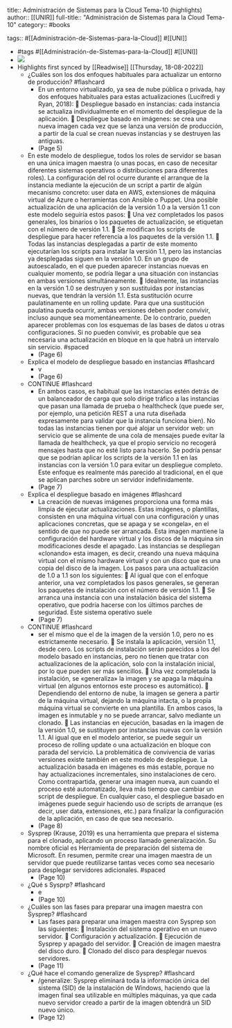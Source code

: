 title:: Administración de Sistemas para la Cloud Tema-10 (highlights)
author:: [[UNIR]]
full-title:: "Administración de Sistemas para la Cloud Tema-10"
category:: #books

tags:: #[[Administración-de-Sistemas-para-la-Cloud]] #[[UNI]]

- #tags #[[Administración-de-Sistemas-para-la-Cloud]] #[[UNI]]
- ![](https://readwise-assets.s3.amazonaws.com/media/uploaded_book_covers/profile_22942/020c6328-86e7-48f6-ba02-69d3ef02a9d0.jpg)
- Highlights first synced by [[Readwise]] [[Thursday, 18-08-2022]]
	- ¿Cuáles son los dos enfoques habituales para actualizar un entorno de producción? #flashcard
		- En  un  entorno  virtualizado,  ya  sea  de  nube  pública  o  privada,  hay  dos  enfoques habituales para estas actualizaciones (Lucifredi y Ryan, 2018):   Despliegue basado en instancias: cada instancia se actualiza individualmente en el momento del despliegue de la aplicación.   Despliegue basado en imágenes: se crea una nueva imagen cada vez que se lanza una  versión  de  producción,  a  partir  de  la  cual  se  crean  nuevas  instancias  y  se destruyen las antiguas.
		- (Page 5)
	- En  este  modelo  de  despliegue,  todos  los  roles  de  servidor  se  basan  en  una  única imagen maestra (o unas pocas, en caso de necesitar diferentes sistemas operativos o  distribuciones  para  diferentes  roles).  La  configuración  del  rol  ocurre  durante  el arranque  de  la  instancia  mediante  la  ejecución  de  un  script  a  partir  de  algún mecanismo concreto: user data en AWS, extensiones de máquina virtual de Azure o herramientas con Ansible o Puppet. Una posible actualización de una aplicación de la versión 1.0 a la versión 1.1 con este modelo seguiría estos pasos:   Una  vez  completados  los  pasos  generales,  los  binarios  o  los  paquetes  de actualización, se etiquetan con el número de versión 1.1.   Se modifican los scripts de despliegue para hacer referencia a los paquetes de la versión 1.1.   Todas las instancias desplegadas a partir de este momento ejecutarían los scripts para instalar la versión 1.1, pero las instancias ya desplegadas siguen en la versión 1.0. En un grupo de autoescalado, en el que pueden aparecer instancias nuevas en cualquier  momento,  se  podría  llegar  a  una  situación  con  instancias  en  ambas versiones simultáneamente.   Idealmente,  las  instancias  en  la  versión  1.0  se  destruyen  y  son  sustituidas  por instancias  nuevas,  que  tendrán la  versión  1.1.  Esta  sustitución  ocurre paulatinamente en un  rolling update. Para que una sustitución paulatina pueda ocurrir,  ambas  versiones  deben  poder  convivir, incluso  aunque  sea momentáneamente.  De  lo  contrario,  pueden  aparecer  problemas  con  los esquemas de las bases de datos u otras configuraciones. Si no pueden convivir, es probable  que  sea  necesaria  una  actualización  en  bloque  en  la  que  habrá  un intervalo sin servicio. #spaced
		- (Page 6)
	- Explica el modelo de despliegue basado en instancias #flashcard
		- v
		- (Page 6)
	- CONTINUE #flashcard
		- En ambos casos, es habitual que las instancias estén detrás de un balanceador de carga que solo dirige tráfico a las instancias que pasan una llamada de prueba o healthcheck (que puede ser, por ejemplo, una petición REST a una ruta diseñada expresamente para validar que la instancia funciona bien). No todas las instancias tienen por qué alojar un servidor web: un servicio que se alimente de una cola de mensajes  puede  evitar  la  llamada  de  healthcheck,  ya  que  el  propio  servicio  no recogerá mensajes hasta que no esté listo para hacerlo. Se podría pensar que se podrían aplicar los scripts de la versión 1.1 en las instancias con  la  versión 1.0 para evitar un  despliegue  completo.  Este enfoque  es  realmente más  parecido  al  tradicional,  en  el  que  se  aplican  parches  sobre  un  servidor indefinidamente.
		- (Page 7)
	- Explica el despliegue basado en imágenes #flashcard
		- La  creación  de  nuevas  imágenes  proporciona  una  forma  más  limpia  de  ejecutar actualizaciones. Estas imágenes, o plantillas, consisten en una máquina virtual con una configuración y unas aplicaciones concretas, que se apaga y se «congela», en el sentido de que no puede ser arrancada. Esta imagen mantiene la configuración del hardware virtual y los discos de la máquina sin modificaciones desde el apagado. Las instancias  se  despliegan  «clonando»  esta  imagen,  es  decir,  creando  una  nueva máquina virtual con el mismo hardware virtual y con un disco que es una copia del disco de la imagen. Los pasos para una actualización de 1.0 a 1.1 son los siguientes:   Al igual que con el enfoque anterior, una vez completados los pasos generales, se generan los paquetes de instalación con el número de versión 1.1.   Se  arranca  una  instancia  con  una  instalación  básica  del  sistema  operativo,  que podría hacerse con los últimos parches de seguridad. Este sistema operativo suele
		- (Page 7)
	- CONTINUE #flashcard
		- ser  el  mismo  que  el  de  la  imagen  de  la  versión  1.0,  pero  no  es  estrictamente necesario.   Se instala la aplicación, versión 1.1, desde cero. Los  scripts de instalación serán parecidos a los del modelo basado en instancias, pero no tienen que tratar con actualizaciones de la aplicación, solo con la instalación inicial, por lo que pueden ser más sencillos.   Una  vez  completada  la  instalación,  se  «generaliza»  la  imagen  y  se  apaga  la máquina virtual (en algunos entornos este proceso es automático).   Dependiendo del entorno  de  nube,  la imagen  se  genera  a partir de  la  máquina virtual, dejando la máquina intacta, o la propia máquina virtual se convierte en una  plantilla.  En  ambos  casos,  la  imagen  es  inmutable  y  no  se  puede  arrancar, salvo mediante un clonado.   Las instancias en ejecución, basadas en la imagen de la versión 1.0, se sustituyen por  instancias nuevas  con  la  versión 1.1.  Al  igual  que en  el modelo anterior,  se puede  seguir  un  proceso  de  rolling  update  o  una  actualización  en  bloque  con parada  del  servicio.  La  problemática  de  convivencia  de  varias  versiones  existe también en este modelo de despliegue. La actualización basada en imágenes es más estable, porque no hay actualizaciones incrementales, sino instalaciones de cero. Como contrapartida, generar una imagen nueva, aun cuando el proceso esté automatizado, lleva más tiempo que cambiar un script  de  despliegue.  En  cualquier  caso,  el  despliegue  basado  en  imágenes  puede seguir  haciendo  uso  de  scripts  de  arranque  (es  decir,  user  data,  extensiones,  etc.) para finalizar la configuración de la aplicación, en caso de que sea necesario.
		- (Page 8)
	- Sysprep (Krause, 2019) es una herramienta que prepara el sistema para el clonado, aplicando un proceso llamado generalización. Su nombre oficial es Herramienta de preparación  del  sistema  de  Microsoft.  En  resumen,  permite  crear  una  imagen maestra de un servidor que puede reutilizarse tantas veces como sea necesario para desplegar servidores adicionales. #spaced
		- (Page 10)
	- ¿Qué s Sysprp? #flashcard
		- e
		- (Page 10)
	- ¿Cuáles son las fases para preparar una imagen maestra con Sysprep? #flashcard
		- Las fases para preparar una imagen maestra con Sysprep son las siguientes:   Instalación del sistema operativo en un nuevo servidor.   Configuración y actualización.   Ejecución de Sysprep y apagado del servidor.   Creación de imagen maestra del disco duro.   Clonado del disco para desplegar nuevos servidores.
		- (Page 11)
	- ¿Qué hace el comando generalize de Sysprep? #flashcard
		- /generalize: Sysprep eliminará toda la información única del sistema (SID) de la instalación de Windows, haciendo que la imagen final sea utilizable en múltiples máquinas, ya que cada nuevo servidor creado a partir de la imagen obtendrá un SID nuevo único.
		- (Page 12)